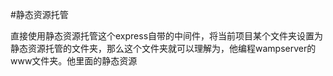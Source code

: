 #静态资源托管

直接使用静态资源托管这个express自带的中间件，将当前项目某个文件夹设置为静态资源托管的文件夹，那么这个文件夹就可以理解为，他编程wampserver的www文件夹。他里面的静态资源